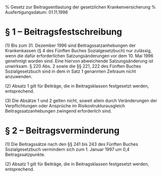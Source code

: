 % Gesetz zur Beitragsentlastung der gesetzlichen Krankenversicherung
% Ausfertigungsdatum: 01.11.1996
 
# § 1 – Beitragsfestschreibung

(1) Bis zum 31. Dezember 1996 sind Beitragssatzanhebungen der Krankenkassen (§ 4 des Fünften Buches Sozialgesetzbuch) nur zulässig, wenn die dafür erforderlichen Satzungsänderungen vor dem 10. Mai 1996 genehmigt worden sind. Eine hiervon abweichende Satzungsänderung ist unwirksam. § 220 Abs. 2 sowie die §§ 221, 222 des Fünften Buches Sozialgesetzbuch sind in dem in Satz 1 genannten Zeitraum nicht anzuwenden.

(2) Absatz 1 gilt für Beiträge, die in Beitragsklassen festgesetzt werden, entsprechend.

(3) Die Absätze 1 und 2 gelten nicht, soweit allein durch Veränderungen der Verpflichtungen oder Ansprüche im Risikostrukturausgleich Beitragssatzanhebungen zwingend erforderlich sind.

# § 2 – Beitragsverminderung

(1) Die Beitragssätze nach den §§ 241 bis 243 des Fünften Buches Sozialgesetzbuch vermindern sich zum 1. Januar 1997 um 0,4 Beitragssatzpunkte.

(2) Absatz 1 gilt für Beiträge, die in Beitragsklassen festgesetzt werden, entsprechend.
